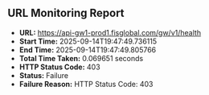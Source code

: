 ## URL Monitoring Report

- **URL:** https://api-gw1-prod1.fisglobal.com/gw/v1/health
- **Start Time:** 2025-09-14T19:47:49.736115
- **End Time:** 2025-09-14T19:47:49.805766
- **Total Time Taken:** 0.069651 seconds
- **HTTP Status Code:** 403
- **Status:** Failure
- **Failure Reason:** HTTP Status Code: 403
